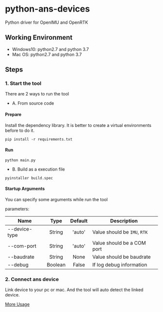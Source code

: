# python-ans-devices
Python driver for OpenIMU and OpenRTK

## Working Environment 
- Windows10: python2.7 and python 3.7
- Mac OS: python2.7 and python 3.7

## Steps

### 1. Start the tool
There are 2 ways to run the tool
- A. From source code
#### Prepare
Install the dependency library. It is better to create a virtual environments before to do it.
```
pip install -r requirements.txt
```
#### Run
```
python main.py
```
- B. Build as a execution file
```
pyinstaller build.spec
```

#### Startup Arguments
You can specify some arguments while run the tool

parameters:

| Name | Type | Default | Description |
| - | :-: | :-: | - |
| --device-type | String | 'auto' | Value should be `IMU`, `RTK` |
| --com-port | String | 'auto' | Value should be a COM port |
| --baudrate | String | None | Value should be baudrate |
| --debug | Boolean | False | If log debug information |

### 2. Connect ans device
Link device to your pc or mac. And the tool will auto detect the linked device.

[More Usage](USAGE.md "More Usage")
